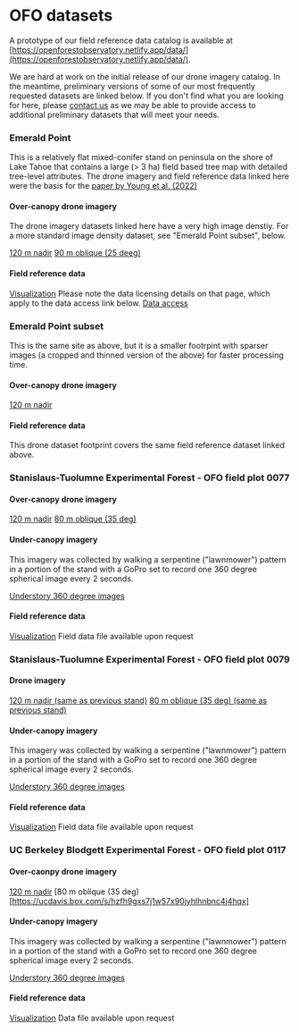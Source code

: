 # OFO datasets

A prototype of our field reference data catalog is available at [https://openforestobservatory.netlify.app/data/](https://openforestobservatory.netlify.app/data/).

We are hard at work on the initial release of our drone imagery catalog. In the meantime, preliminary versions of some of our most frequently requested datasets are linked below. If you don't find what you are looking for here, please [contact us](https://openforestobservatory.org/about/) as we may be able to provide access to additional preliminary datasets that will meet your needs.

### Emerald Point

This is a relatively flat mixed-conifer stand on peninsula on the shore of Lake Tahoe that contains a large (> 3 ha) field based tree map with detailed tree-level attributes. The drone imagery and field reference data linked here were the basis for the [paper by Young et al. (2022)](https://besjournals.onlinelibrary.wiley.com/doi/10.1111/2041-210X.13860)

#### Over-canopy drone imagery

The drone imagery datasets linked here have a very high image denstiy. For a more standard image density dataset, see "Emerald Point subset", below.

[120 m nadir](https://ucdavis.box.com/s/hb78n583zy24ifnng6k5ts1a1q16wztu)
[90 m oblique (25 deeg)](https://ucdavis.box.com/s/vfcugxwxnybijdjs90d3cfh57w1l8mst)

#### Field reference data

[Visualization](https://openforestobservatory.netlify.app/data-field-ref-plot-details/0068/)
Please note the data licensing details on that page, which apply to the data access link below.
[Data access](https://ucdavis.box.com/s/56qrdofabfr69tyc5aqmyrjta11a829t)


### Emerald Point subset

This is the same site as above, but it is a smaller footrpint with sparser images (a cropped and thinned version of the above) for faster processing time.

#### Over-canopy drone imagery

[120 m nadir](https://ucdavis.box.com/s/qg1nw8pw64zpua13jiv8l36gk502xhtd)


#### Field reference data

This drone dataset footprint covers the same field reference dataset linked above.


### Stanislaus-Tuolumne Experimental Forest - OFO field plot 0077

#### Over-canopy drone imagery

[120 m nadir](https://ucdavis.box.com/s/4hdivzmejv0y4nxz6u5rsvu73qjz1m16)
[80 m oblique (35 deg)](https://ucdavis.box.com/s/cx3a2ah30lcoi9qqrm7rxr0zgciztb0b)

#### Under-canopy imagery

This imagery was collected by walking a serpentine ("lawnmower") pattern in a portion of the stand with a GoPro set to record one 360 degree spherical image every 2 seconds.

[Understory 360 degree images](https://ucdavis.box.com/s/3c41u8qwdkoz0ju331p9s2dinpsi1htd)

#### Field reference data

[Visualization](https://openforestobservatory.netlify.app/data-field-ref-plot-details/0077/)
Field data file available upon request


### Stanislaus-Tuolumne Experimental Forest - OFO field plot 0079

#### Drone imagery

[120 m nadir (same as previous stand)](https://ucdavis.box.com/s/qg1nw8pw64zpua13jiv8l36gk502xhtd)
[80 m oblique (35 deg) (same as previous stand)](https://ucdavis.box.com/s/cx3a2ah30lcoi9qqrm7rxr0zgciztb0b)

#### Under-canopy imagery

This imagery was collected by walking a serpentine ("lawnmower") pattern in a portion of the stand with a GoPro set to record one 360 degree spherical image every 2 seconds.

[Understory 360 degree images](https://ucdavis.box.com/s/jdk4i783n3ngjfi2bg8atacapqvj7cqp)

#### Field reference data

[Visualization](https://openforestobservatory.netlify.app/data-field-ref-plot-details/0079/)
Field data file available upon request


### UC Berkeley Blodgett Experimental Forest - OFO field plot 0117

#### Over-caonpy drone imagery

[120 m nadir](https://ucdavis.box.com/s/b9j2v6t2aev62755qajqbhqr2oam0rfp)
[80 m oblique (35 deg)[https://ucdavis.box.com/s/hzfh9gxs7j1w57x90jyhlhnbnc4j4hqx]

#### Under-canopy imagery

This imagery was collected by walking a serpentine ("lawnmower") pattern in a portion of the stand with a GoPro set to record one 360 degree spherical image every 2 seconds.

[Understory 360 degree images](https://ucdavis.box.com/s/xoml4h9wpu68iqxube0hsv1bna604wj3)

#### Field reference data

[Visualization](https://openforestobservatory.netlify.app/data-field-ref-plot-details/0117/)
Data file available upon request
